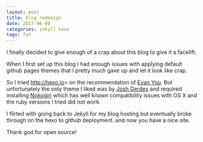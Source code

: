 ```yaml
---
layout: post
title: blog redesign
date: 2017-06-09
categories: jekyll hexo
tags: fat
---
```


I finally decided to give enough of a crap about this blog to give it a facelift.

When I first set up this blog I had enough issues with applying default github pages themes that I pretty much gave up and let it look like crap.

So I tried <http://hexo.io>> on the recommendation of [Evan You](evanyou.me). But unfortunately the only theme I liked was by [Josh Gerdes](https://github.com/joshgerdes/joshgerdes.github.io) and required installing [Nokogiri](https://github.com/sparklemotion/nokogiri/issues/1504) which has well known compatibility issues with OS X and the ruby versions I tried did not work.

I flirted with going back to Jekyll for my blog hosting but eventually broke through on the hexo to github deployment. and now you have a nice site.

Thank god for open source!
